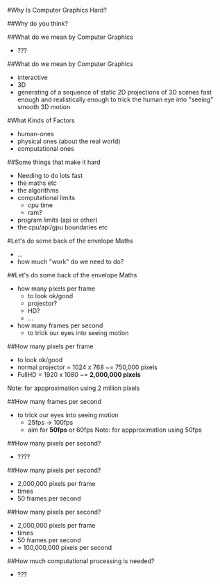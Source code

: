 #Why Is Computer Graphics Hard?

##Why do you think?

##What do we mean by Computer Graphics

- ???

##What do we mean by Computer Graphics

- interactive
- 3D
- generating of a sequence of static 2D projections of 3D scenes fast enough and realistically enough to trick the human eye into "seeing" smooth 3D motion

#What Kinds of Factors

- human-ones
- physical ones (about the real world)
- computational ones

##Some things that make it hard

- Needing to do lots fast
- the maths etc
- the algorithms
- computational limits
    - cpu time
    - ram?
- program limits (api or other)
- the cpu/api/gpu boundaries etc

#Let's do some back of the envelope Maths

- ...
- how much "work" do we need to do?

##Let's do some back of the envelope Maths

- how many pixels per frame
    - to look ok/good
    - projector?
    - HD?
    - ...
- how many frames per second
    - to trick our eyes into seeing motion

##How many pixels per frame

- to look ok/good
- normal projector = 1024 x 768 ~= 750,000 pixels
- FullHD = 1920 x 1080 ~= **2,000,000 pixels**

Note: for appproximation using 2 million pixels

##How many frames per second

- to trick our eyes into seeing motion
    - 25fps -> 100fps
    - aim for **50fps** or 60fps
 Note: for appproximation using 50fps

##How many pixels per second?

- ????

##How many pixels per second?

- 2,000,000 pixels per frame
- times
- 50 frames per second

##How many pixels per second?

- 2,000,000 pixels per frame
- times
- 50 frames per second
- = 100,000,000 pixels per second

##How much computational processing is needed?

- ???


